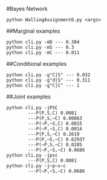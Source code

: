 #Bayes Network
```
python WallingAssignment6.py <args>
```

##Marginal examples
```
python cli.py -mD --- 0.304
python cli.py -mS --- 0.3
python cli.py -mC --- 0.011
```
##Conditional examples
```
python cli.py -g"C|S" --- 0.032
python cli.py -g"d|S" --- 0.311
python cli.py -g"C|C" --- 1
```
##Joint examples
```
python cli.py -jPSC 
		---P(P,S,C) 0.0081
		---P(P,S,~C) 0.00063
		---P(~P,~S,C) 0.0015
		---P(~P,~S,C) 0.0014
		---P(P,S,~C) 0.2619
		---P(P,~S,~C) 0.62937
		---P(~P,S,~C) 0.0285
		---P(~P,~S,~C) 0.0686
python cli.py -jpsc
		---P(P,S,C) 0.0081
python cli.py -j~p~s~c
		---P(~P,~S,~C) 0.0686
```
